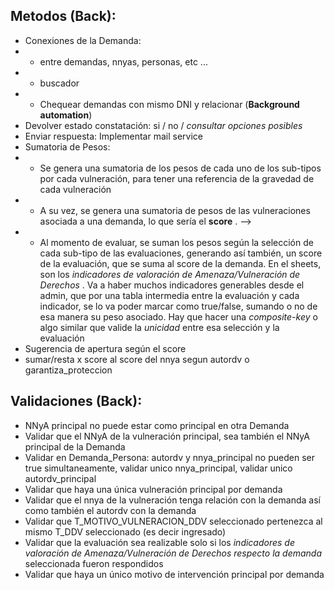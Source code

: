 ## Metodos (Back):

- Conexiones de la Demanda:
- - entre demandas, nnyas, personas, etc ...
- - buscador
- - Chequear demandas con mismo DNI y relacionar (**Background automation**)
- Devolver estado constatación: si / no / *consultar opciones posibles*
- Enviar respuesta: Implementar mail service
- Sumatoria de Pesos: 
- - Se genera una sumatoria de los pesos de cada uno de los sub-tipos por cada vulneración, para tener una referencia de la gravedad de cada vulneración
- - A su vez, se genera una sumatoria de pesos de las vulneraciones asociada a una demanda, lo que sería el **score** . -->
- - Al momento de evaluar, se suman los pesos según la selección de cada sub-tipo de las evaluaciones, generando así también, un score de la evaluación, que se suma al score de la demanda. En el sheets, son los *indicadores de valoración de Amenaza/Vulneración de Derechos* . Va a haber muchos indicadores generables desde el admin, que por una tabla intermedia entre la evaluación y cada indicador, se lo va poder marcar como true/false, sumando o no de esa manera su peso asociado. Hay que hacer una *composite-key* o algo similar que  valide la *unicidad* entre esa selección y la evaluación
- Sugerencia de apertura según el score
- sumar/resta x score al score del nnya segun autordv o garantiza_proteccion

## Validaciones (Back):
- NNyA principal no puede estar como principal en otra Demanda
- Validar que el NNyA de la vulneración principal, sea también el NNyA principal de la Demanda
- Validar en Demanda_Persona:  autordv y nnya_principal no pueden ser true simultaneamente, validar unico nnya_principal, validar unico autordv_principal
- Validar que haya una única vulneración principal por demanda
- Validar que el nnya de la vulneración tenga relación con la demanda así como también el autordv con la demanda
- Validar que T_MOTIVO_VULNERACION_DDV seleccionado pertenezca al mismo T_DDV seleccionado (es decir ingresado)
- Validar que la evaluación sea realizable solo si los *indicadores de valoración de Amenaza/Vulneración de Derechos respecto la demanda* seleccionada fueron respondidos
- Validar que haya un único motivo de intervención principal por demanda